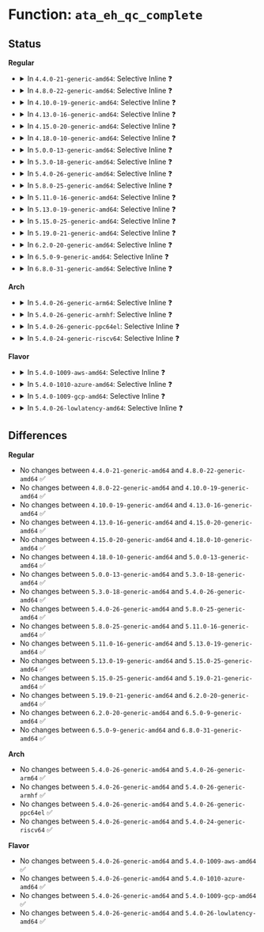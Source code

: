 # Function: <code>ata_eh_qc_complete</code>

## Status
<b>Regular</b>
<ul>
<li>
<details>
<summary>In <code>4.4.0-21-generic-amd64</code>: Selective Inline ❓</summary>

```c
void ata_eh_qc_complete(struct ata_queued_cmd * qc)
```

```json
{
  "name": "ata_eh_qc_complete",
  "collision_type": "Unique Global",
  "inline_type": "Selective",
  "funcs": [
    {
      "addr": 18446744071584964096,
      "name": "ata_eh_qc_complete",
      "external": true,
      "loc": "drivers/ata/libata-eh.c:1312",
      "file": "drivers/ata/libata-eh.c",
      "inline": "not declared, inlined",
      "caller_inline": [
        "drivers/ata/libata-eh.c:ata_eh_finish"
      ],
      "caller_func": []
    }
  ],
  "symbols": [
    {
      "addr": 18446744071584964096,
      "name": "ata_eh_qc_complete",
      "section": ".text",
      "bind": "STB_GLOBAL",
      "size": 32
    }
  ]
}
```
</details>
</li>
<li>
<details>
<summary>In <code>4.8.0-22-generic-amd64</code>: Selective Inline ❓</summary>

```c
void ata_eh_qc_complete(struct ata_queued_cmd * qc)
```

```json
{
  "name": "ata_eh_qc_complete",
  "collision_type": "Unique Global",
  "inline_type": "Selective",
  "funcs": [
    {
      "addr": 18446744071585347486,
      "name": "ata_eh_qc_complete",
      "external": true,
      "loc": "drivers/ata/libata-eh.c:1312",
      "file": "drivers/ata/libata-eh.c",
      "inline": "not declared, inlined",
      "caller_inline": [
        "drivers/ata/libata-eh.c:ata_eh_finish"
      ],
      "caller_func": []
    }
  ],
  "symbols": [
    {
      "addr": 18446744071585331296,
      "name": "ata_eh_qc_complete",
      "section": ".text",
      "bind": "STB_GLOBAL",
      "size": 32
    }
  ]
}
```
</details>
</li>
<li>
<details>
<summary>In <code>4.10.0-19-generic-amd64</code>: Selective Inline ❓</summary>

```c
void ata_eh_qc_complete(struct ata_queued_cmd * qc)
```

```json
{
  "name": "ata_eh_qc_complete",
  "collision_type": "Unique Global",
  "inline_type": "Selective",
  "funcs": [
    {
      "addr": 18446744071585548526,
      "name": "ata_eh_qc_complete",
      "external": true,
      "loc": "drivers/ata/libata-eh.c:1312",
      "file": "drivers/ata/libata-eh.c",
      "inline": "not declared, inlined",
      "caller_inline": [
        "drivers/ata/libata-eh.c:ata_eh_finish"
      ],
      "caller_func": []
    }
  ],
  "symbols": [
    {
      "addr": 18446744071585532336,
      "name": "ata_eh_qc_complete",
      "section": ".text",
      "bind": "STB_GLOBAL",
      "size": 32
    }
  ]
}
```
</details>
</li>
<li>
<details>
<summary>In <code>4.13.0-16-generic-amd64</code>: Selective Inline ❓</summary>

```c
void ata_eh_qc_complete(struct ata_queued_cmd * qc)
```

```json
{
  "name": "ata_eh_qc_complete",
  "collision_type": "Unique Global",
  "inline_type": "Selective",
  "funcs": [
    {
      "addr": 18446744071585632457,
      "name": "ata_eh_qc_complete",
      "external": true,
      "loc": "drivers/ata/libata-eh.c:1313",
      "file": "drivers/ata/libata-eh.c",
      "inline": "not declared, inlined",
      "caller_inline": [
        "drivers/ata/libata-eh.c:ata_eh_finish"
      ],
      "caller_func": []
    }
  ],
  "symbols": [
    {
      "addr": 18446744071585618336,
      "name": "ata_eh_qc_complete",
      "section": ".text",
      "bind": "STB_GLOBAL",
      "size": 32
    }
  ]
}
```
</details>
</li>
<li>
<details>
<summary>In <code>4.15.0-20-generic-amd64</code>: Selective Inline ❓</summary>

```c
void ata_eh_qc_complete(struct ata_queued_cmd * qc)
```

```json
{
  "name": "ata_eh_qc_complete",
  "collision_type": "Unique Global",
  "inline_type": "Selective",
  "funcs": [
    {
      "addr": 18446744071586064153,
      "name": "ata_eh_qc_complete",
      "external": true,
      "loc": "drivers/ata/libata-eh.c:1311",
      "file": "drivers/ata/libata-eh.c",
      "inline": "not declared, inlined",
      "caller_inline": [
        "drivers/ata/libata-eh.c:ata_eh_finish"
      ],
      "caller_func": []
    }
  ],
  "symbols": [
    {
      "addr": 18446744071586050064,
      "name": "ata_eh_qc_complete",
      "section": ".text",
      "bind": "STB_GLOBAL",
      "size": 32
    }
  ]
}
```
</details>
</li>
<li>
<details>
<summary>In <code>4.18.0-10-generic-amd64</code>: Selective Inline ❓</summary>

```c
void ata_eh_qc_complete(struct ata_queued_cmd * qc)
```

```json
{
  "name": "ata_eh_qc_complete",
  "collision_type": "Unique Global",
  "inline_type": "Selective",
  "funcs": [
    {
      "addr": 18446744071586312073,
      "name": "ata_eh_qc_complete",
      "external": true,
      "loc": "drivers/ata/libata-eh.c:1262",
      "file": "drivers/ata/libata-eh.c",
      "inline": "not declared, inlined",
      "caller_inline": [
        "drivers/ata/libata-eh.c:ata_eh_finish"
      ],
      "caller_func": []
    }
  ],
  "symbols": [
    {
      "addr": 18446744071586297872,
      "name": "ata_eh_qc_complete",
      "section": ".text",
      "bind": "STB_GLOBAL",
      "size": 32
    }
  ]
}
```
</details>
</li>
<li>
<details>
<summary>In <code>5.0.0-13-generic-amd64</code>: Selective Inline ❓</summary>

```c
void ata_eh_qc_complete(struct ata_queued_cmd * qc)
```

```json
{
  "name": "ata_eh_qc_complete",
  "collision_type": "Unique Global",
  "inline_type": "Selective",
  "funcs": [
    {
      "addr": 18446744071586453625,
      "name": "ata_eh_qc_complete",
      "external": true,
      "loc": "drivers/ata/libata-eh.c:1258",
      "file": "drivers/ata/libata-eh.c",
      "inline": "not declared, inlined",
      "caller_inline": [
        "drivers/ata/libata-eh.c:ata_eh_finish"
      ],
      "caller_func": []
    }
  ],
  "symbols": [
    {
      "addr": 18446744071586439392,
      "name": "ata_eh_qc_complete",
      "section": ".text",
      "bind": "STB_GLOBAL",
      "size": 32
    }
  ]
}
```
</details>
</li>
<li>
<details>
<summary>In <code>5.3.0-18-generic-amd64</code>: Selective Inline ❓</summary>

```c
void ata_eh_qc_complete(struct ata_queued_cmd * qc)
```

```json
{
  "name": "ata_eh_qc_complete",
  "collision_type": "Unique Global",
  "inline_type": "Selective",
  "funcs": [
    {
      "addr": 18446744071586698233,
      "name": "ata_eh_qc_complete",
      "external": true,
      "loc": "drivers/ata/libata-eh.c:1241",
      "file": "drivers/ata/libata-eh.c",
      "inline": "not declared, inlined",
      "caller_inline": [
        "drivers/ata/libata-eh.c:ata_eh_finish"
      ],
      "caller_func": []
    }
  ],
  "symbols": [
    {
      "addr": 18446744071586683984,
      "name": "ata_eh_qc_complete",
      "section": ".text",
      "bind": "STB_GLOBAL",
      "size": 32
    }
  ]
}
```
</details>
</li>
<li>
<details>
<summary>In <code>5.4.0-26-generic-amd64</code>: Selective Inline ❓</summary>

```c
void ata_eh_qc_complete(struct ata_queued_cmd * qc)
```

```json
{
  "name": "ata_eh_qc_complete",
  "collision_type": "Unique Global",
  "inline_type": "Selective",
  "funcs": [
    {
      "addr": 18446744071586845193,
      "name": "ata_eh_qc_complete",
      "external": true,
      "loc": "drivers/ata/libata-eh.c:1241",
      "file": "drivers/ata/libata-eh.c",
      "inline": "not declared, inlined",
      "caller_inline": [
        "drivers/ata/libata-eh.c:ata_eh_finish"
      ],
      "caller_func": []
    }
  ],
  "symbols": [
    {
      "addr": 18446744071586831024,
      "name": "ata_eh_qc_complete",
      "section": ".text",
      "bind": "STB_GLOBAL",
      "size": 32
    }
  ]
}
```
</details>
</li>
<li>
<details>
<summary>In <code>5.8.0-25-generic-amd64</code>: Selective Inline ❓</summary>

```c
void ata_eh_qc_complete(struct ata_queued_cmd * qc)
```

```json
{
  "name": "ata_eh_qc_complete",
  "collision_type": "Unique Global",
  "inline_type": "Selective",
  "funcs": [
    {
      "addr": 18446744071587648169,
      "name": "ata_eh_qc_complete",
      "external": true,
      "loc": "drivers/ata/libata-eh.c:1172",
      "file": "drivers/ata/libata-eh.c",
      "inline": "not declared, inlined",
      "caller_inline": [
        "drivers/ata/libata-eh.c:ata_eh_finish"
      ],
      "caller_func": []
    }
  ],
  "symbols": [
    {
      "addr": 18446744071587636848,
      "name": "ata_eh_qc_complete",
      "section": ".text",
      "bind": "STB_GLOBAL",
      "size": 32
    }
  ]
}
```
</details>
</li>
<li>
<details>
<summary>In <code>5.11.0-16-generic-amd64</code>: Selective Inline ❓</summary>

```c
void ata_eh_qc_complete(struct ata_queued_cmd * qc)
```

```json
{
  "name": "ata_eh_qc_complete",
  "collision_type": "Unique Global",
  "inline_type": "Selective",
  "funcs": [
    {
      "addr": 18446744071587709097,
      "name": "ata_eh_qc_complete",
      "external": true,
      "loc": "drivers/ata/libata-eh.c:1172",
      "file": "drivers/ata/libata-eh.c",
      "inline": "not declared, inlined",
      "caller_inline": [
        "drivers/ata/libata-eh.c:ata_eh_finish"
      ],
      "caller_func": []
    }
  ],
  "symbols": [
    {
      "addr": 18446744071587697792,
      "name": "ata_eh_qc_complete",
      "section": ".text",
      "bind": "STB_GLOBAL",
      "size": 32
    }
  ]
}
```
</details>
</li>
<li>
<details>
<summary>In <code>5.13.0-19-generic-amd64</code>: Selective Inline ❓</summary>

```c
void ata_eh_qc_complete(struct ata_queued_cmd * qc)
```

```json
{
  "name": "ata_eh_qc_complete",
  "collision_type": "Unique Global",
  "inline_type": "Selective",
  "funcs": [
    {
      "addr": 18446744071587587993,
      "name": "ata_eh_qc_complete",
      "external": true,
      "loc": "drivers/ata/libata-eh.c:1172",
      "file": "drivers/ata/libata-eh.c",
      "inline": "not declared, inlined",
      "caller_inline": [
        "drivers/ata/libata-eh.c:ata_eh_finish"
      ],
      "caller_func": []
    }
  ],
  "symbols": [
    {
      "addr": 18446744071587576688,
      "name": "ata_eh_qc_complete",
      "section": ".text",
      "bind": "STB_GLOBAL",
      "size": 32
    }
  ]
}
```
</details>
</li>
<li>
<details>
<summary>In <code>5.15.0-25-generic-amd64</code>: Selective Inline ❓</summary>

```c
void ata_eh_qc_complete(struct ata_queued_cmd * qc)
```

```json
{
  "name": "ata_eh_qc_complete",
  "collision_type": "Unique Global",
  "inline_type": "Selective",
  "funcs": [
    {
      "addr": 18446744071588171733,
      "name": "ata_eh_qc_complete",
      "external": true,
      "loc": "drivers/ata/libata-eh.c:1180",
      "file": "drivers/ata/libata-eh.c",
      "inline": "not declared, inlined",
      "caller_inline": [
        "drivers/ata/libata-eh.c:ata_eh_finish"
      ],
      "caller_func": []
    }
  ],
  "symbols": [
    {
      "addr": 18446744071588158768,
      "name": "ata_eh_qc_complete",
      "section": ".text",
      "bind": "STB_GLOBAL",
      "size": 32
    }
  ]
}
```
</details>
</li>
<li>
<details>
<summary>In <code>5.19.0-21-generic-amd64</code>: Selective Inline ❓</summary>

```c
void ata_eh_qc_complete(struct ata_queued_cmd * qc)
```

```json
{
  "name": "ata_eh_qc_complete",
  "collision_type": "Unique Global",
  "inline_type": "Selective",
  "funcs": [
    {
      "addr": 18446744071589552853,
      "name": "ata_eh_qc_complete",
      "external": true,
      "loc": "drivers/ata/libata-eh.c:1177",
      "file": "drivers/ata/libata-eh.c",
      "inline": "not declared, inlined",
      "caller_inline": [
        "drivers/ata/libata-eh.c:ata_eh_finish"
      ],
      "caller_func": []
    }
  ],
  "symbols": [
    {
      "addr": 18446744071589539248,
      "name": "ata_eh_qc_complete",
      "section": ".text",
      "bind": "STB_GLOBAL",
      "size": 42
    }
  ]
}
```
</details>
</li>
<li>
<details>
<summary>In <code>6.2.0-20-generic-amd64</code>: Selective Inline ❓</summary>

```c
void ata_eh_qc_complete(struct ata_queued_cmd * qc)
```

```json
{
  "name": "ata_eh_qc_complete",
  "collision_type": "Unique Global",
  "inline_type": "Selective",
  "funcs": [
    {
      "addr": 18446744071591145317,
      "name": "ata_eh_qc_complete",
      "external": true,
      "loc": "drivers/ata/libata-eh.c:1176",
      "file": "drivers/ata/libata-eh.c",
      "inline": "not declared, inlined",
      "caller_inline": [
        "drivers/ata/libata-eh.c:ata_eh_finish"
      ],
      "caller_func": []
    }
  ],
  "symbols": [
    {
      "addr": 18446744071591130336,
      "name": "ata_eh_qc_complete",
      "section": ".text",
      "bind": "STB_GLOBAL",
      "size": 42
    }
  ]
}
```
</details>
</li>
<li>
<details>
<summary>In <code>6.5.0-9-generic-amd64</code>: Selective Inline ❓</summary>

```c
void ata_eh_qc_complete(struct ata_queued_cmd * qc)
```

```json
{
  "name": "ata_eh_qc_complete",
  "collision_type": "Unique Global",
  "inline_type": "Selective",
  "funcs": [
    {
      "addr": 18446744071591503749,
      "name": "ata_eh_qc_complete",
      "external": true,
      "loc": "drivers/ata/libata-eh.c:1179",
      "file": "drivers/ata/libata-eh.c",
      "inline": "not declared, inlined",
      "caller_inline": [
        "drivers/ata/libata-eh.c:ata_eh_finish"
      ],
      "caller_func": []
    }
  ],
  "symbols": [
    {
      "addr": 18446744071591488240,
      "name": "ata_eh_qc_complete",
      "section": ".text",
      "bind": "STB_GLOBAL",
      "size": 42
    }
  ]
}
```
</details>
</li>
<li>
<details>
<summary>In <code>6.8.0-31-generic-amd64</code>: Selective Inline ❓</summary>

```c
void ata_eh_qc_complete(struct ata_queued_cmd * qc)
```

```json
{
  "name": "ata_eh_qc_complete",
  "collision_type": "Unique Global",
  "inline_type": "Selective",
  "funcs": [
    {
      "addr": 18446744071591852533,
      "name": "ata_eh_qc_complete",
      "external": true,
      "loc": "drivers/ata/libata-eh.c:1185",
      "file": "drivers/ata/libata-eh.c",
      "inline": "not declared, inlined",
      "caller_inline": [
        "drivers/ata/libata-eh.c:ata_eh_finish"
      ],
      "caller_func": []
    }
  ],
  "symbols": [
    {
      "addr": 18446744071591836816,
      "name": "ata_eh_qc_complete",
      "section": ".text",
      "bind": "STB_GLOBAL",
      "size": 42
    }
  ]
}
```
</details>
</li>
</ul>
<b>Arch</b>
<ul>
<li>
<details>
<summary>In <code>5.4.0-26-generic-arm64</code>: Selective Inline ❓</summary>

```c
void ata_eh_qc_complete(struct ata_queued_cmd * qc)
```

```json
{
  "name": "ata_eh_qc_complete",
  "collision_type": "Unique Global",
  "inline_type": "Selective",
  "funcs": [
    {
      "addr": 18446603336499775808,
      "name": "ata_eh_qc_complete",
      "external": true,
      "loc": "drivers/ata/libata-eh.c:1241",
      "file": "drivers/ata/libata-eh.c",
      "inline": "not declared, inlined",
      "caller_inline": [
        "drivers/ata/libata-eh.c:ata_eh_finish"
      ],
      "caller_func": []
    }
  ],
  "symbols": [
    {
      "addr": 18446603336499761016,
      "name": "ata_eh_qc_complete",
      "section": ".text",
      "bind": "STB_GLOBAL",
      "size": 56
    }
  ]
}
```
</details>
</li>
<li>
<details>
<summary>In <code>5.4.0-26-generic-armhf</code>: Selective Inline ❓</summary>

```c
void ata_eh_qc_complete(struct ata_queued_cmd * qc)
```

```json
{
  "name": "ata_eh_qc_complete",
  "collision_type": "Unique Global",
  "inline_type": "Selective",
  "funcs": [
    {
      "addr": 3232220604,
      "name": "ata_eh_qc_complete",
      "external": true,
      "loc": "drivers/ata/libata-eh.c:1241",
      "file": "drivers/ata/libata-eh.c",
      "inline": "not declared, inlined",
      "caller_inline": [
        "drivers/ata/libata-eh.c:ata_eh_finish"
      ],
      "caller_func": []
    }
  ],
  "symbols": [
    {
      "addr": 3232205904,
      "name": "ata_eh_qc_complete",
      "section": ".text",
      "bind": "STB_GLOBAL",
      "size": 40
    }
  ]
}
```
</details>
</li>
<li>
<details>
<summary>In <code>5.4.0-26-generic-ppc64el</code>: Selective Inline ❓</summary>

```c
void ata_eh_qc_complete(struct ata_queued_cmd * qc)
```

```json
{
  "name": "ata_eh_qc_complete",
  "collision_type": "Unique Global",
  "inline_type": "Selective",
  "funcs": [
    {
      "addr": 13835058055293123800,
      "name": "ata_eh_qc_complete",
      "external": true,
      "loc": "drivers/ata/libata-eh.c:1241",
      "file": "drivers/ata/libata-eh.c",
      "inline": "not declared, inlined",
      "caller_inline": [
        "drivers/ata/libata-eh.c:ata_eh_finish"
      ],
      "caller_func": []
    }
  ],
  "symbols": [
    {
      "addr": 13835058055293106320,
      "name": "ata_eh_qc_complete",
      "section": ".text",
      "bind": "STB_GLOBAL",
      "size": 32
    }
  ]
}
```
</details>
</li>
<li>
<details>
<summary>In <code>5.4.0-24-generic-riscv64</code>: Selective Inline ❓</summary>

```c
void ata_eh_qc_complete(struct ata_queued_cmd * qc)
```

```json
{
  "name": "ata_eh_qc_complete",
  "collision_type": "Unique Global",
  "inline_type": "Selective",
  "funcs": [
    {
      "addr": 18446743936276930890,
      "name": "ata_eh_qc_complete",
      "external": true,
      "loc": "drivers/ata/libata-eh.c:1241",
      "file": "drivers/ata/libata-eh.c",
      "inline": "not declared, inlined",
      "caller_inline": [
        "drivers/ata/libata-eh.c:ata_eh_finish"
      ],
      "caller_func": []
    }
  ],
  "symbols": [
    {
      "addr": 18446743936276918352,
      "name": "ata_eh_qc_complete",
      "section": ".text",
      "bind": "STB_GLOBAL",
      "size": 52
    }
  ]
}
```
</details>
</li>
</ul>
<b>Flavor</b>
<ul>
<li>
<details>
<summary>In <code>5.4.0-1009-aws-amd64</code>: Selective Inline ❓</summary>

```c
void ata_eh_qc_complete(struct ata_queued_cmd * qc)
```

```json
{
  "name": "ata_eh_qc_complete",
  "collision_type": "Unique Global",
  "inline_type": "Selective",
  "funcs": [
    {
      "addr": 18446744071586603737,
      "name": "ata_eh_qc_complete",
      "external": true,
      "loc": "drivers/ata/libata-eh.c:1241",
      "file": "drivers/ata/libata-eh.c",
      "inline": "not declared, inlined",
      "caller_inline": [
        "drivers/ata/libata-eh.c:ata_eh_finish"
      ],
      "caller_func": []
    }
  ],
  "symbols": [
    {
      "addr": 18446744071586589600,
      "name": "ata_eh_qc_complete",
      "section": ".text",
      "bind": "STB_GLOBAL",
      "size": 32
    }
  ]
}
```
</details>
</li>
<li>
<details>
<summary>In <code>5.4.0-1010-azure-amd64</code>: Selective Inline ❓</summary>

```c
void ata_eh_qc_complete(struct ata_queued_cmd * qc)
```

```json
{
  "name": "ata_eh_qc_complete",
  "collision_type": "Unique Global",
  "inline_type": "Selective",
  "funcs": [
    {
      "addr": 18446744071586472249,
      "name": "ata_eh_qc_complete",
      "external": true,
      "loc": "drivers/ata/libata-eh.c:1241",
      "file": "drivers/ata/libata-eh.c",
      "inline": "not declared, inlined",
      "caller_inline": [
        "drivers/ata/libata-eh.c:ata_eh_finish"
      ],
      "caller_func": []
    }
  ],
  "symbols": [
    {
      "addr": 18446744071586458112,
      "name": "ata_eh_qc_complete",
      "section": ".text",
      "bind": "STB_GLOBAL",
      "size": 32
    }
  ]
}
```
</details>
</li>
<li>
<details>
<summary>In <code>5.4.0-1009-gcp-amd64</code>: Selective Inline ❓</summary>

```c
void ata_eh_qc_complete(struct ata_queued_cmd * qc)
```

```json
{
  "name": "ata_eh_qc_complete",
  "collision_type": "Unique Global",
  "inline_type": "Selective",
  "funcs": [
    {
      "addr": 18446744071586799753,
      "name": "ata_eh_qc_complete",
      "external": true,
      "loc": "drivers/ata/libata-eh.c:1241",
      "file": "drivers/ata/libata-eh.c",
      "inline": "not declared, inlined",
      "caller_inline": [
        "drivers/ata/libata-eh.c:ata_eh_finish"
      ],
      "caller_func": []
    }
  ],
  "symbols": [
    {
      "addr": 18446744071586785584,
      "name": "ata_eh_qc_complete",
      "section": ".text",
      "bind": "STB_GLOBAL",
      "size": 32
    }
  ]
}
```
</details>
</li>
<li>
<details>
<summary>In <code>5.4.0-26-lowlatency-amd64</code>: Selective Inline ❓</summary>

```c
void ata_eh_qc_complete(struct ata_queued_cmd * qc)
```

```json
{
  "name": "ata_eh_qc_complete",
  "collision_type": "Unique Global",
  "inline_type": "Selective",
  "funcs": [
    {
      "addr": 18446744071586905849,
      "name": "ata_eh_qc_complete",
      "external": true,
      "loc": "drivers/ata/libata-eh.c:1241",
      "file": "drivers/ata/libata-eh.c",
      "inline": "not declared, inlined",
      "caller_inline": [
        "drivers/ata/libata-eh.c:ata_eh_finish"
      ],
      "caller_func": []
    }
  ],
  "symbols": [
    {
      "addr": 18446744071586891632,
      "name": "ata_eh_qc_complete",
      "section": ".text",
      "bind": "STB_GLOBAL",
      "size": 32
    }
  ]
}
```
</details>
</li>
</ul>

## Differences
<b>Regular</b>
<ul>
<li>
No changes between <code>4.4.0-21-generic-amd64</code> and <code>4.8.0-22-generic-amd64</code> ✅
</li>
<li>
No changes between <code>4.8.0-22-generic-amd64</code> and <code>4.10.0-19-generic-amd64</code> ✅
</li>
<li>
No changes between <code>4.10.0-19-generic-amd64</code> and <code>4.13.0-16-generic-amd64</code> ✅
</li>
<li>
No changes between <code>4.13.0-16-generic-amd64</code> and <code>4.15.0-20-generic-amd64</code> ✅
</li>
<li>
No changes between <code>4.15.0-20-generic-amd64</code> and <code>4.18.0-10-generic-amd64</code> ✅
</li>
<li>
No changes between <code>4.18.0-10-generic-amd64</code> and <code>5.0.0-13-generic-amd64</code> ✅
</li>
<li>
No changes between <code>5.0.0-13-generic-amd64</code> and <code>5.3.0-18-generic-amd64</code> ✅
</li>
<li>
No changes between <code>5.3.0-18-generic-amd64</code> and <code>5.4.0-26-generic-amd64</code> ✅
</li>
<li>
No changes between <code>5.4.0-26-generic-amd64</code> and <code>5.8.0-25-generic-amd64</code> ✅
</li>
<li>
No changes between <code>5.8.0-25-generic-amd64</code> and <code>5.11.0-16-generic-amd64</code> ✅
</li>
<li>
No changes between <code>5.11.0-16-generic-amd64</code> and <code>5.13.0-19-generic-amd64</code> ✅
</li>
<li>
No changes between <code>5.13.0-19-generic-amd64</code> and <code>5.15.0-25-generic-amd64</code> ✅
</li>
<li>
No changes between <code>5.15.0-25-generic-amd64</code> and <code>5.19.0-21-generic-amd64</code> ✅
</li>
<li>
No changes between <code>5.19.0-21-generic-amd64</code> and <code>6.2.0-20-generic-amd64</code> ✅
</li>
<li>
No changes between <code>6.2.0-20-generic-amd64</code> and <code>6.5.0-9-generic-amd64</code> ✅
</li>
<li>
No changes between <code>6.5.0-9-generic-amd64</code> and <code>6.8.0-31-generic-amd64</code> ✅
</li>
</ul>
<b>Arch</b>
<ul>
<li>
No changes between <code>5.4.0-26-generic-amd64</code> and <code>5.4.0-26-generic-arm64</code> ✅
</li>
<li>
No changes between <code>5.4.0-26-generic-amd64</code> and <code>5.4.0-26-generic-armhf</code> ✅
</li>
<li>
No changes between <code>5.4.0-26-generic-amd64</code> and <code>5.4.0-26-generic-ppc64el</code> ✅
</li>
<li>
No changes between <code>5.4.0-26-generic-amd64</code> and <code>5.4.0-24-generic-riscv64</code> ✅
</li>
</ul>
<b>Flavor</b>
<ul>
<li>
No changes between <code>5.4.0-26-generic-amd64</code> and <code>5.4.0-1009-aws-amd64</code> ✅
</li>
<li>
No changes between <code>5.4.0-26-generic-amd64</code> and <code>5.4.0-1010-azure-amd64</code> ✅
</li>
<li>
No changes between <code>5.4.0-26-generic-amd64</code> and <code>5.4.0-1009-gcp-amd64</code> ✅
</li>
<li>
No changes between <code>5.4.0-26-generic-amd64</code> and <code>5.4.0-26-lowlatency-amd64</code> ✅
</li>
</ul>

